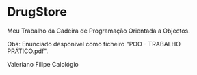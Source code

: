 # DrugStore
Meu Trabalho da Cadeira de Programação Orientada a Objectos.

Obs: Enunciado desponivel como ficheiro "POO - TRABALHO PRÁTICO.pdf".

Valeriano Filipe Calológio
